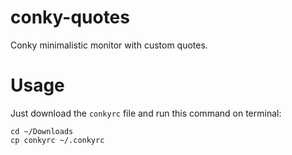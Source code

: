 # conky-quotes
Conky minimalistic monitor with custom quotes.

# Usage
Just download the `conkyrc` file and run this command on terminal:
```
cd ~/Downloads
cp conkyrc ~/.conkyrc
```
